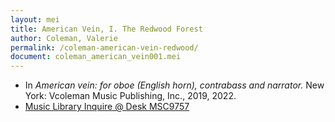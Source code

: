 ```yaml
---
layout: mei
title: American Vein, I. The Redwood Forest
author: Coleman, Valerie
permalink: /coleman-american-vein-redwood/
document: coleman_american_vein001.mei
---
```


- In *American vein: for oboe (English horn), contrabass and narrator.* New York: Vcoleman Music Publishing, Inc., 2019, 2022.
- <a href="https://tufts.primo.exlibrisgroup.com/permalink/01TUN_INST/1kc9gia/alma991018754495603851" target="_blank">Music Library Inquire @ Desk MSC9757</a>
